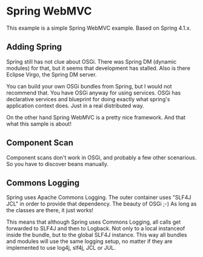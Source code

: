Spring WebMVC
=================

This example is a simple Spring WebMVC example. Based on Spring 4.1.x.

Adding Spring
----------------

Spring still has not clue about OSGi. There was Spring DM (dynamic modules) for that, but it seems that development has stalled.
Also is there Eclipse Virgo, the Spring DM server.

You can build your own OSGi bundles from Spring, but I would not recommend that. You have OSGi anyway for using services.
OSGi has declarative services and blueprint for doing exactly what spring's application context does. Just in a real distributed way.

On the other hand Spring WebMVC is a pretty nice framework. And that what this sample is about!

Component Scan
----------------

Component scans don't work in OSGi, and probably a few other scenarious. So you have to discover
beans manually.

Commons Logging
-----------------

Spring uses Apache Commons Logging. The outer container uses "SLF4J JCL" in order to provide that dependency.
The beauty of OSGi ;-) As long as the classes are there, it just works!

This means that although Spring uses Commons Logging, all calls get forwarded to SLF4J and then to Logback. Not only
to a local instanceof inside the bundle, but to the global SLF4J instance. This way all bundles and modules will use the same
logging setup, no matter if they are implemented to use log4j, slf4j, JCL or JUL.
